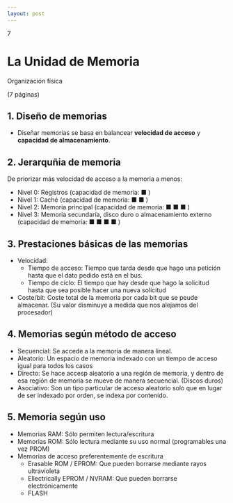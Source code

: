 ```yaml
--- 
layout: post
---
```

<div class="header">
  <div class="numbrerUnit">7</div>
  <h1>La Unidad de Memoria</h1>
  <subtitle>Organización física</subtitle>
</div>

(7 páginas)

## 1. Diseño de memorias
  - Diseñar memorias se basa en balancear **velocidad de acceso** y **capacidad de almacenamiento**.

## 2. Jerarquñia de memoria

De priorizar más velocidad de acceso a la memoria a menos:
  - Nivel 0: Registros (capacidad de memoria: ■ )
  - Nivel 1: Caché (capacidad de memoria: ■ ■ )
  - Nivel 2: Memoria principal (capacidad de memoria: ■ ■ ■  )
  - Nivel 3: Memoria secundaria, disco duro o almacenamiento externo (capacidad de memoria: ■ ■ ■ ■ )

## 3. Prestaciones básicas de las memorias
  - Velocidad: 
    - Tiempo de acceso: Tiempo que tarda desde que hago una petición hasta que el dato pedido está en el bus.
    - Tiempo de ciclo: El tiempo que hay desde que hago la solicitud hasta que sea posible hacer una nueva solicitud
  - Coste/bit: Coste total de la memoria por cada bit que se peude almacenar. (Su valor disminuye a medida que nos alejamos del procesador)
  
## 4. Memorias según método de acceso
  - Secuencial: Se accede a la memoria de manera lineal.
  - Aleatorio: Un espacio de memoria indexado con un tiempo de acceso igual para todos los casos
  - Directo: Se hace accesp aleatorio a una región de memoria, y dentro de esa región de memoria se mueve de manera secuencial. (Discos duros)
  - Asociativo: Son un tipo particular de acceso aleatorio solo que en lugar de ser indexado por orden, se indexa por contenido.
  
## 5. Memoria según uso
  - Memorias RAM: Sólo permiten lectura/escritura
  - Memorias ROM: Sólo lectura mediante su uso normal (programables una vez PROM)
  - Memorias de acceso preferentemente de escritura
    - Erasable ROM / EPROM: Que pueden borrarse mediante rayos ultravioleta
    - Ellectrically EPROM / NVRAM: Que pueden borrarse electrónicamente
    - FLASH
